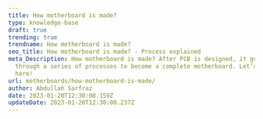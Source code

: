 ```yaml
---
title: How motherboard is made?
type: knowledge-base
draft: true
trending: true
trendname: How motherboard is made?
seo_title: How motherboard is made? - Process explained
meta_Description: How motherboard is made? After PCB is designed, it goes
  through a series of processes to become a complete motherboard. Let’s explore
  here!
url: motherboards/how-motherboard-is-made/
author: Abdullah Sarfraz
date: 2023-01-20T12:30:08.159Z
updateDate: 2023-01-20T12:30:08.237Z
---
```

